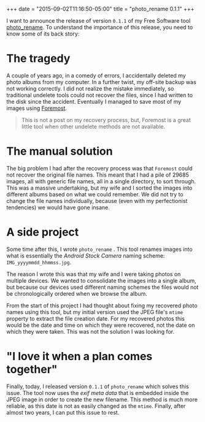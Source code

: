 +++
date = "2015-09-02T11:16:50-05:00"
title = "photo_rename 0.1.1"
+++

I want to announce the release of version `0.1.1` of my Free Software tool [photo_rename](https://github.com/tjaartvdwalt/photo_rename/). To understand the importance of this release, you need to know some of its back story:

# The tragedy #

A couple of years ago, in a comedy of errors, I accidentally deleted my photo albums from my computer. In a further twist, my off-site backup was not working correctly. I did not realize the mistake immediately, so traditional undelete tools could not recover the files, since I had written to the disk since the accident. Eventually I managed to save most of my images using [Foremost](http://foremost.sourceforge.net/).

> This is not a post on my recovery process, but, Foremost is a great little tool when other undelete methods are not available.


# The manual solution #

The big problem I had after the recovery process was that `Foremost` could not recover the original file names. This meant that I had a pile of 29685 images, all with generic file names, all in a single directory, to sort through. This was a massive undertaking, but my wife and I sorted the images into different albums based on what we could remember. We did not try to change the file names individually, because (even with my perfectionist tendencies) we would have gone insane.

# A side project #

Some time after this, I wrote `photo_rename` . This tool renames images into what is essentially the *Android Stock Camera* naming scheme: `IMG_yyyymmdd_hhmmss.jpg`.

The reason I wrote  this was that my wife and I were taking photos on multiple devices. We wanted to consolidate the images into a single album, but because our devices used different naming schemes the files would not be chronologically ordered when we browse the album.

From the start of this project  I had thought about fixing my recovered photo names using this tool, but my initial version used the JPEG file's `mtime` property to extract the file creation date. For my recovered photos this would be the date and time on which they were recovered, not the date on which they were taken. This was not the solution I was looking for.

# "I love it when a plan comes together" #

Finally, today, I released version `0.1.1` of `photo_rename` which solves this issue. The tool now uses the *exif meta data* that is embedded inside the JPEG image in order to create the new filename. This method is much more reliable, as this date is not as easily changed as the `mtime`. Finally, after almost two years, I can put this issue to rest.

